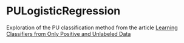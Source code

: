 # PULogisticRegression

Exploration of the PU classification method from the article [Learning Classifiers from Only Positive and Unlabeled Data](https://www.eecs.wsu.edu/~holder/courses/CptS570/fall09/present/ElkanKDD08.pdf)
